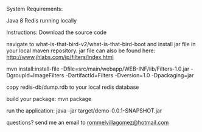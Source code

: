 System Requirements:

Java 8
Redis running locally

Instructions:
Download the source code

navigate to what-is-that-bird-v2/what-is-that-bird-boot and install jar file in your local maven repository.
jar file can also be found here: http://www.jhlabs.com/ip/filters/index.html

mvn install:install-file -Dfile=src/main/webapp/WEB-INF/lib/Filters-1.0.jar -DgroupId=ImageFilters -DartifactId=Filters -Dversion=1.0 -Dpackaging=jar

copy redis-db/dump.rdb to your local redis database

build your package:
mvn package

run the application:
java -jar target/demo-0.0.1-SNAPSHOT.jar

questions? send me an email to rommelvillagomez@hotmail.com


